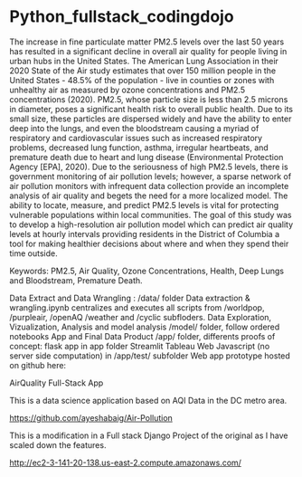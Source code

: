 # Python_fullstack_codingdojo

The increase in fine particulate matter PM2.5 levels over the last 50 years has resulted in a significant decline in overall air quality for people living in urban hubs in the United States. The American Lung Association in their 2020 State of the Air study estimates that over 150 million people in the United States - 48.5% of the population - live in counties or zones with unhealthy air as measured by ozone concentrations and PM2.5 concentrations (2020). PM2.5, whose particle size is less than 2.5 microns in diameter, poses a significant health risk to overall public health. Due to its small size, these particles are dispersed widely and have the ability to enter deep into the lungs, and even the bloodstream causing a myriad of respiratory and cardiovascular issues such as increased respiratory problems, decreased lung function, asthma, irregular heartbeats, and premature death due to heart and lung disease (Environmental Protection Agency [EPA], 2020). Due to the seriousness of high PM2.5 levels, there is government monitoring of air pollution levels; however, a sparse network of air pollution monitors with infrequent data collection provide an incomplete analysis of air quality and begets the need for a more localized model. The ability to locate, measure, and predict PM2.5 levels is vital for protecting vulnerable populations within local communities. The goal of this study was to develop a high-resolution air pollution model which can predict air quality levels at hourly intervals providing residents in the District of Columbia a tool for making healthier decisions about where and when they spend their time outside.

Keywords: PM2.5, Air Quality, Ozone Concentrations, Health, Deep Lungs and Bloodstream, Premature Death.

Data Extract and Data Wrangling :
/data/ folder Data extraction & wrangling.ipynb centralizes and executes all scripts from /worldpop, /purpleair, /openAQ /weather and /cyclic subfloders.
Data Exploration, Vizualization, Analysis and model analysis
/model/ folder, follow ordered notebooks
App and Final Data Product
/app/ folder, differents proofs of concept:
flask app in app folder
Streamlit
Tableau
Web Javascript (no server side computation) in /app/test/ subfolder
Web app prototype hosted on github here:

AirQuality Full-Stack App


This is a data science application based on AQI Data in the DC metro area.

https://github.com/ayeshabaig/Air-Pollution

This is a modification in a Full stack Django Project of the original as I have scaled down the features.  

http://ec2-3-141-20-138.us-east-2.compute.amazonaws.com/


